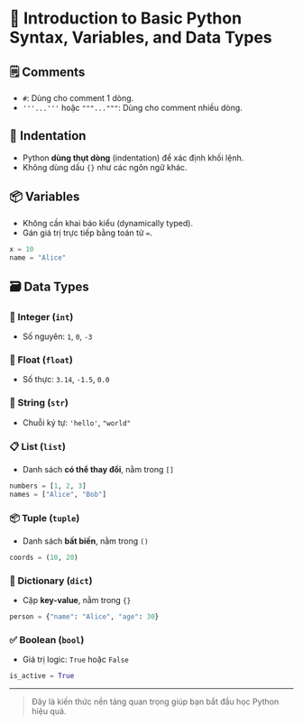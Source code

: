 # 🐍 Introduction to Basic Python Syntax, Variables, and Data Types

## 🗒️ Comments
- `#`: Dùng cho comment 1 dòng.
- `'''...'''` hoặc `"""..."""`: Dùng cho comment nhiều dòng.

## 🧱 Indentation
- Python **dùng thụt dòng** (indentation) để xác định khối lệnh.
- Không dùng dấu `{}` như các ngôn ngữ khác.

## 📦 Variables
- Không cần khai báo kiểu (dynamically typed).
- Gán giá trị trực tiếp bằng toán tử `=`.

```python
x = 10
name = "Alice"
```

## 🗃️ Data Types

### 🔢 Integer (`int`)
- Số nguyên: `1`, `0`, `-3`

### 🔣 Float (`float`)
- Số thực: `3.14`, `-1.5`, `0.0`

### 🧵 String (`str`)
- Chuỗi ký tự: `'hello'`, `"world"`

### 📋 List (`list`)
- Danh sách **có thể thay đổi**, nằm trong `[]`
```python
numbers = [1, 2, 3]
names = ["Alice", "Bob"]
```

### 📦 Tuple (`tuple`)
- Danh sách **bất biến**, nằm trong `()`
```python
coords = (10, 20)
```

### 🧭 Dictionary (`dict`)
- Cặp **key-value**, nằm trong `{}`
```python
person = {"name": "Alice", "age": 30}
```

### ✅ Boolean (`bool`)
- Giá trị logic: `True` hoặc `False`
```python
is_active = True
```

---

> Đây là kiến thức nền tảng quan trọng giúp bạn bắt đầu học Python hiệu quả.
